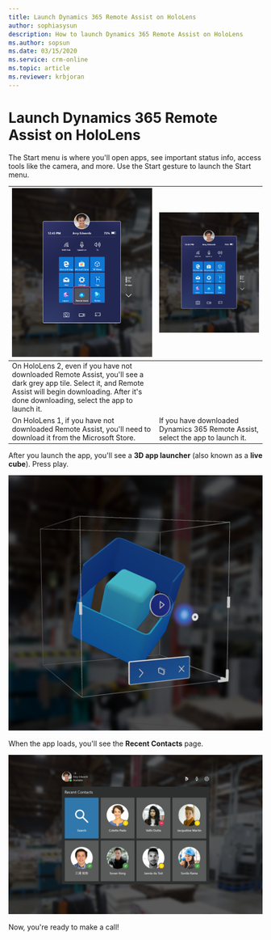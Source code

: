 ```yaml
---
title: Launch Dynamics 365 Remote Assist on HoloLens
author: sophiasysun
description: How to launch Dynamics 365 Remote Assist on HoloLens
ms.author: sopsun
ms.date: 03/15/2020
ms.service: crm-online
ms.topic: article
ms.reviewer: krbjoran
---
```

# Launch Dynamics 365 Remote Assist on HoloLens

The Start menu is where you'll open apps, see important status info, access tools like the camera, and more. Use the Start gesture to launch the Start menu. 

|![TileGrey](media/HL2-02.00-tile-gray.png "TileGrey")| ![Tile](media/HL2-02.01-tile.png "Tile")| 
|--|--|
|On HoloLens 2, even if you have not downloaded Remote Assist, you'll see a dark grey app tile. Select it, and Remote Assist will begin downloading. After it's done downloading, select the app to launch it. 
On HoloLens 1, if you have not downloaded Remote Assist, you'll need to download it from the Microsoft Store.|If you have downloaded Dynamics 365 Remote Assist, select the app to launch it.|


After you launch the app, you'll see a **3D app launcher** (also known as a **live cube**). Press play.

![Screenshot of the HoloLens field of view, showing the live cube or 3D app launcher.](media/HL2-02.02-live-cube.png "LiveCube")

When the app loads, you'll see the **Recent Contacts** page. 

![Screenshot of the HoloLens field of view, showing the recent contacts screen.](media/HL2-01.01-contacts.png "RecentContacts")

Now, you're ready to make a call!
